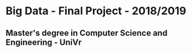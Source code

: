 <h1>Big Data - Final Project - 2018/2019</h1>
<h2>Master's degree in Computer Science and Engineering - UniVr</h2>
